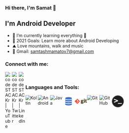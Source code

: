 ### Hi there, I'm Samat 👋

## I'm Android Developer

- 🌱 I’m currently learning everything 🤣
- 🥅 2021 Goals: Learn more about Android Developing
- ⛰️ Love mountains, walk and music
- 🙂 Gmail: samtashmamatov7@gmail.com

### Connect with me:


[<img align="left" alt="codeSTACKr | YouTube" width="22px" src="https://cdn.jsdelivr.net/npm/simple-icons@v3/icons/whatsapp.svg" />][whatsapp]
[<img align="left" alt="codeSTACKr | Twitter" width="22px" src="https://cdn.jsdelivr.net/npm/simple-icons@v3/icons/telegram.svg" />][telegram]
[<img align="left" alt="codeSTACKr | LinkedIn" width="22px" src="https://cdn.jsdelivr.net/npm/simple-icons@v3/icons/linkedin.svg" />][linkedin]

<br />

### Languages and Tools:

<img align="left" alt="Koltin" width="40px" src="https://img.icons8.com/color/480/kotlin.png" />
<img align="left" alt="Android" width="40px" src="https://upload.wikimedia.org/wikipedia/commons/thumb/3/3e/Android_logo_2019.png/479px-Android_logo_2019.png" />
<img align="left" alt="Java" width="40px" src="https://w7.pngwing.com/pngs/837/18/png-transparent-logo-java-runtime-environment-programming-language-runtime-system-oracle-text-logo-desktop-wallpaper-thumbnail.png" />
<img align="left" alt="SQL" width="40px" src="https://raw.githubusercontent.com/github/explore/80688e429a7d4ef2fca1e82350fe8e3517d3494d/topics/sql/sql.png" />
<img align="left" alt="Git" width="40px" src="https://raw.githubusercontent.com/github/explore/80688e429a7d4ef2fca1e82350fe8e3517d3494d/topics/git/git.png" />
<img align="left" alt="Git" width="40px" src="https://www.pinclipart.com/picdir/middle/538-5382884_rw-jetpack-logo-android-navigation-component-clipart.png" />
<img align="left" alt="GitHub" width="40px" src="https://cdn-icons-png.flaticon.com/512/25/25231.png" />
<img align="left" alt="Terminal" width="40px" src="https://raw.githubusercontent.com/github/explore/80688e429a7d4ef2fca1e82350fe8e3517d3494d/topics/terminal/terminal.png" />





[linkedin]: https://www.linkedin.com/in/samat-tashmamatov-3348441a3/
[telegram]: https://t.me/Gruff_8
[whatsapp]: https://api.whatsapp.com/send?phone=+996777652485
